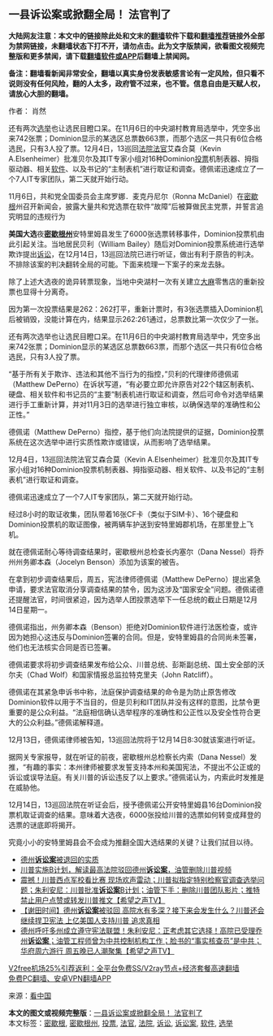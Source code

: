  <h2>一县诉讼案或掀翻全局！ 法官判了</h2> <p class="notice"><b>大陆网友注意：本文中的链接除此处和文末的<a href="https://github.com/bannedbook/fanqiang" >翻墙</a>软件下载和<a href="https://github.com/killgcd/justmysocks/blob/master/README.md">翻墙推荐</a>链接外全部为禁网链接，未翻墙状态下打不开，请勿点击。此为文字版禁闻，欲看图文视频完整版和更多禁闻，请下载<a href="https://github.com/bannedbook/fanqiang">翻墙软件或APP</a>后翻墙上禁闻网。</p><p>备注：翻墙看新闻非常安全，翻墙以真实身份发表敏感言论有一定风险，但只看不说则没有任何风险，翻的人太多，政府管不过来，也不管。信息自由是天赋人权，请放心大胆的翻墙。</b></p>  <div class="entry"> <p>作者： 肖然</p> <p id="summary">还有两次<a href="https://www.bannedbook.org/bnews/tag/%e9%80%89%e4%b8%be/" class="st_tag internal_tag" rel="tag" title="标签 选举 下的日志">选举</a>也让选民目瞪口呆。在11月6日的中央湖村教育局选举中，凭空多出来742张票；Dominion显示的某选区总票数663票，而那个选区一共只有6位合格选民，只有3人投了票。12月4日，13巡回<a href="https://www.bannedbook.org/bnews/tag/%e6%b3%95%e9%99%a2/" class="st_tag internal_tag" rel="tag" title="标签 法院 下的日志">法院</a><a href="https://www.bannedbook.org/bnews/tag/%E6%B3%95%E5%AE%98/" class="st_tag internal_tag" rel="tag" title="标签 法官 下的日志">法官</a>艾森合莫（Kevin A.Elsenheimer）批准贝尔及其IT专家小组对16种Dominion<a href="https://www.bannedbook.org/bnews/tag/%E6%8A%95%E7%A5%A8/" class="st_tag internal_tag" rel="tag" title="标签 投票 下的日志">投票</a>机制表器、拇指驱动器、相关<a href="https://www.bannedbook.org/bnews/tag/%e8%bd%af%e4%bb%b6/" class="st_tag internal_tag" rel="tag" title="标签 软件 下的日志">软件</a>、以及书记的“主制表机”进行取证和调查。德佩诺迅速成立了一个7人IT专家团队，第二天就开始行动。</p> <p id="conimg">11月6日，共和党全国委员会主席罗娜．麦克丹尼尔（Ronna McDaniel）在<a href="https://www.bannedbook.org/bnews/tag/%E5%AF%86%E6%AD%87%E6%A0%B9/" class="st_tag internal_tag" rel="tag" title="标签 密歇根 下的日志">密歇根</a>州召开新闻会，披露大量共和党选票在软件“故障”后被算做民主党票，并誓言追究明显的违规行为</p> <p><strong>美国大选</strong>夜<strong><a href="https://www.bannedbook.org/bnews/tag/%E5%AF%86%E6%AD%87%E6%A0%B9%E5%B7%9E/" class="st_tag internal_tag" rel="tag" title="标签 密歇根州 下的日志">密歇根州</a></strong>安特里姆县发生了6000张选票转移事件，Dominion投票机由此引起关注。当地居民贝利（William Bailey）随后对Dominion投票系统进行选举欺诈提出<a href="https://www.bannedbook.org/bnews/tag/%E8%AF%89%E8%AE%BC/" class="st_tag internal_tag" rel="tag" title="标签 诉讼 下的日志">诉讼</a>，在12月14日，13巡回法院已进行听证，做出有利于原告的判决。不排除该案的判决翻转全局的可能。下面来梳理一下案子的来龙去脉。</p> <p>除了上述大选夜的诡异转票现象，当地中央湖村一次有关建立<span class='wp_keywordlink'><a href="https://www.bannedbook.org/bnews/lifebaike/20181016/1013890.html" title="中国留学生试了一下大麻 结果死在回国路上" target="_blank">大麻</a></span>零售店的重新投票也显得十分离奇。</p>  <p>因为第一次投票结果是262：262打平，重新计票时，有3张选票插入Dominion机后被销毁，没能计算在内，结果显示262:261通过，总票数比第一次仅少了一张。</p> <p>还有两次选举也让选民目瞪口呆。在11月6日的中央湖村教育局选举中，凭空多出来742张票；Dominion显示的某选区总票数663票，而那个选区一共只有6位合格选民，只有3人投了票。</p> <p>“基于所有关于欺诈、违法和其他不当行为的指控，”贝利的代理律师德佩诺（Matthew DePerno）在诉状写道，“有必要立即允许原告对22个辖区制表机、硬盘、相关软件和书记员的“主要”制表机进行取证和调查，然后可命令对选举结果进行手工重新计算，并对11月3日的选举进行独立审核，以确保选举的准确性和公正性。”</p> <p>德佩诺（Matthew DePerno）指控，基于他们向法院提供的证据，Dominion投票系统在这次选举中进行实质性欺诈或错误，从而影响了选举结果。</p> <p>12月4日，13巡回法院法官艾森合莫（Kevin A.Elsenheimer）批准贝尔及其IT专家小组对16种Dominion投票机制表器、拇指驱动器、相关软件、以及书记的“主制表机”进行取证和调查。</p>  <p>德佩诺迅速成立了一个7人IT专家团队，第二天就开始行动。</p> <p>经过8小时的取证收集，团队带着16张CF卡（类似于SIM卡）、16个硬盘和Dominion投票机的取证图像，被两辆车护送到安特里姆郡机场，在那里登上飞机。</p> <p>就在德佩诺耐心等待调查结果时，密歇根州总检查长内塞尔（Dana Nessel）将乔州州务卿本森（Jocelyn Benson）添加为该案的被告。</p> <p>在拿到初步调查结果后，周五，宪法律师德佩诺（Matthew DePerno）提出紧急申请，要求法官取消分享调查结果的禁令，因为这涉及“国家安全”问题。德佩诺德还提醒法官，时间很紧迫，因为选举人团投票选举下一任总统的截止日期是12月14日星期一。</p> <p>德佩诺指出，州务卿本森（Benson）拒绝对Dominion软件进行法医检查，或许因为她担心这违反与Dominion签署的合同。但是，安特里姆县的合同尚未签署，他们也无法核实合同是否已签署。</p>  <p>德佩诺要求将初步调查结果发布给公众、川普总统、彭斯副总统、国土安全部的沃尔夫（Chad Wolf）和国家情报总监拉特克里夫（John Ratcliff）。</p> <p>德佩诺在其紧急申诉书中称，法庭保护调查结果的命令是为防止原吿修改Dominion软件以用于不当目的，但是贝利和IT团队并没有这样的意图，比禁令更重要的是公众利益。“法庭相信确认选举程序的准确性和公正性以及安全性符合更大的公众利益。”德佩诺解释道。</p> <p>12月13日，德佩诺律师被告知，13巡回法院将于12月14日8:30就该案进行听证。</p> <p>据网关专家报导，就在听证的前夜，密歇根州总检察长内索（Dana Nessel）发推，“有趣的事实：本州律师被要求发誓支持本州和美国宪法，不提出不公正或的诉讼或误导法庭。有关川普的诉讼违反了以上要求。”德佩诺认为，内索此时发推是在威胁他。</p> <p>12月14日，13巡回法院在听证会后，授予德佩诺公开安特里姆县16台Dominion投票机取证调查的结果。意味着大选夜，6000张投给川普的选票如何转变成拜登的选票的谜底即将揭开。</p>  <p>究竟小小的安特里姆县会不会成为推翻全国大选结果的关键？让我们拭目以待。</p> <ul class='op-related-articles' title='相关阅读'> <li><a href='https://www.bannedbook.org/bnews/ssgc/20201214/1447676.html' target='_blank'>德州<b>诉讼案</b>被退回的实质</a></li> <li><a href='https://www.bannedbook.org/bnews/taiwannews/20201214/1447205.html' target='_blank'>川普实施B计划，解读最高法院驳回德州<b>诉讼案</b>，油管删除川普视频</a></li> <li><a href='https://www.bannedbook.org/bnews/cbnews/20201213/1447175.html' target='_blank'>震撼！川普西点军校看比赛 现场欢声雷动；川普拟指定特别检察官调查选举问题；朱利安尼：川普批准<b>诉讼案</b>B计划；油管下手：删除川普团队影片；推特禁止用户点赞或转发川普推文【希望之声TV】</a></li> <li><a href='https://www.bannedbook.org/bnews/bannedvideo/20201212/1446528.html' target='_blank'>【谢田时间】德州<b>诉讼案</b>被驳回 高院水有多深？接下来会发生什么？川普还会继续捍卫宪法 上亿美国人支持川普 追求真相</a></li> <li><a href='https://www.bannedbook.org/bnews/cbnews/20201212/1446469.html' target='_blank'>德州呼吁多州成立遵守宪法联盟！朱利安尼：正考虑其它选择！高院已受理乔州<b>诉讼案</b>；油管工程师曾为中共控制机构工作；脸书的“事实核查员”是中共；华府周六游行 周五晚已人潮聚集【希望之声TV】</a></li> </ul> <p class="texttj"> <a href="https://github.com/bannedbook/fanqiang/wiki/V2ray%E6%9C%BA%E5%9C%BA" target="_blank">V2free机场25%引荐返利：全平台免费SS/V2ray节点+经济套餐高速翻墙</a><br/> <a href="https://github.com/bannedbook/fanqiang/wiki/%E7%A6%81%E9%97%BB%E7%BD%91%E5%AE%89%E5%8D%93%E7%BF%BB%E5%A2%99%E6%96%B0%E9%97%BBAPP" target="_blank">免费PC翻墙、安卓VPN翻墙APP</a></p><p> 来源：<span class='wp_keywordlink_affiliate'><a href="https://www.secretchina.com/" title="看中国" target="_blank">看中国</a></span> </p><a name='sharetosocial'></a>       <div><b>本文的图文或视频完整版</b>：<a href='https://www.bannedbook.org/bnews/comments/20201215/1447973.html'>一县诉讼案或掀翻全局！ 法官判了</a></div>  </div><!--END ENTRY--> <div class="postfooter"> <div>本文标签：<a href="https://www.bannedbook.org/bnews/tag/%E5%AF%86%E6%AD%87%E6%A0%B9/" rel="tag">密歇根</a>, <a href="https://www.bannedbook.org/bnews/tag/%E5%AF%86%E6%AD%87%E6%A0%B9%E5%B7%9E/" rel="tag">密歇根州</a>, <a href="https://www.bannedbook.org/bnews/tag/%E6%8A%95%E7%A5%A8/" rel="tag">投票</a>, <a href="https://www.bannedbook.org/bnews/tag/%E6%B3%95%E5%AE%98/" rel="tag">法官</a>, <a href="https://www.bannedbook.org/bnews/tag/%e6%b3%95%e9%99%a2/" rel="tag">法院</a>, <a href="https://www.bannedbook.org/bnews/tag/%E8%AF%89%E8%AE%BC/" rel="tag">诉讼</a>, <a href="https://www.bannedbook.org/bnews/tag/%E8%AF%89%E8%AE%BC%E6%A1%88/" rel="tag">诉讼案</a>, <a href="https://www.bannedbook.org/bnews/tag/%e8%bd%af%e4%bb%b6/" rel="tag">软件</a>, <a href="https://www.bannedbook.org/bnews/tag/%e9%80%89%e4%b8%be/" rel="tag">选举</a></div>  </div><!--END POSTFOOTER--> 